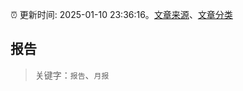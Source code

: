 :alarm_clock: 更新时间: 2025-01-10 23:36:16。[文章来源](/README.md)、[文章分类](/TAGS.md)

## 报告


> 关键字：`报告`、`月报`



